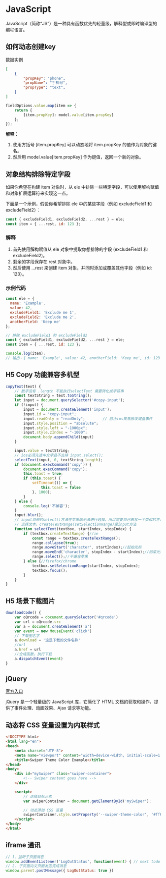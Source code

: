 # JavaScript

JavaScript（简称“JS”）是一种具有函数优先的轻量级，解释型或即时编译型的编程语言。

## 如何动态创建key

数据实例

```json
[
    {
        "propKey": "phone",
        "propName": "手机号",
        "propType": "text",
    }
]
```

```js
fieldOptions.value.map(item => {
    return {
        [item.propKey]: model.value[item.propKey]
    };
});
```

**解释：**
1. 使用方括号 [item.propKey] 可以动态地将 item.propKey 的值作为对象的键名。
2. 然后用 model.value[item.propKey] 作为键值，返回一个新的对象。

## 对象结构排除特定字段

如果你希望在构建 item 对象时，从 ele 中排除一些特定字段，可以使用解构赋值和对象扩展运算符来实现这一点。

下面是一个示例，假设你希望排除 ele 中的某些字段（例如 excludeField1 和 excludeField2）：

```js
const { excludeField1, excludeField2, ...rest } = ele;
const item = { ...rest, id: 123 };
```
### 解释

1. 首先使用解构赋值从 ele 对象中提取你想排除的字段 (excludeField1 和 excludeField2)。
2. 剩余的字段保存在 rest 对象中。
3. 然后使用 ...rest 来创建 item 对象，并同时添加或覆盖其他字段（例如 id: 123）。

### 示例代码

```js
const ele = {
  name: 'Example',
  value: 42,
  excludeField1: 'Exclude me 1',
  excludeField2: 'Exclude me 2',
  anotherField: 'Keep me'
};

// 排除 excludeField1 和 excludeField2
const { excludeField1, excludeField2, ...rest } = ele;
const item = { ...rest, id: 123 };

console.log(item);
// 输出：{ name: 'Example', value: 42, anotherField: 'Keep me', id: 123 }
```


## H5 Copy 功能兼容多机型

```javascript
copyText(text) {
    // 数字没有 .length 不能执行selectText 需要转化成字符串
    const textString = text.toString();
    let input = document.querySelector('#copy-input');
    if (!input) {
        input = document.createElement('input');
        input.id = "copy-input";
        input.readOnly = "readOnly";        // 防止ios聚焦触发键盘事件
        input.style.position = "absolute";
        input.style.left = "-1000px";
        input.style.zIndex = "-1000";
        document.body.appendChild(input)
    }

    input.value = textString;
    // ios必须先选中文字且不支持 input.select();
    selectText(input, 0, textString.length);
    if (document.execCommand('copy')) {
        document.execCommand('copy');
        this.toast = true;
        if (this.toast) {
            setTimeout(() => {
                this.toast = false
            }, 1000);
        }
    } else {
        console.log('不兼容');
    }
    input.blur();
    // input自带的select()方法在苹果端无法进行选择，所以需要自己去写一个类似的方法
    // 选择文本。createTextRange(setSelectionRange)是input方法
    function selectText(textbox, startIndex, stopIndex) {
        if (textbox.createTextRange) {//ie
            const range = textbox.createTextRange();
            range.collapse(true);
            range.moveStart('character', startIndex);//起始光标
            range.moveEnd('character', stopIndex - startIndex);//结束光标
            range.select();//不兼容苹果
        } else {//firefox/chrome
            textbox.setSelectionRange(startIndex, stopIndex);
            textbox.focus();
        }
    }
}
```

## H5 场景下载图片

```javascript
downloadCode() {
    var oQrcode = document.querySelector('#qrcode')
    var url = oQrcode.src
    var a = document.createElement('a')
    var event = new MouseEvent('click')
    // 下载图名字
    a.download = '这是下载的文件名称'
    //url
    a.href = url
    //合成函数，执行下载
    a.dispatchEvent(event)
}
```

## jQuery

[官方入口](https://jquery.com/)

jQuery 是一个轻量级的 JavaScript 库，它简化了 HTML 文档的获取和操作，提供了事件处理、动画效果、Ajax 请求等功能。

## 动态将 CSS 变量设置为内联样式

``` html
<!DOCTYPE html>
<html lang="en">
<head>
    <meta charset="UTF-8">
    <meta name="viewport" content="width=device-width, initial-scale=1.0">
    <title>Swiper Theme Color Example</title>
</head>
<body>
    <div id="mySwiper" class="swiper-container">
        <!-- Swiper content goes here -->
    </div>

    <script>
        // 选择目标元素
        var swiperContainer = document.getElementById('mySwiper');

        // 动态添加 CSS 变量
        swiperContainer.style.setProperty('--swiper-theme-color', '#ff0000'); // 红色
    </script>
</body>
</html>
```

## iframe 通讯

``` js
// 1、监听子页面消息
window.addEventListener('LogOutStatus', function(event) { // next todo })
// 2. 子页面向父页面发送完成消息
window.parent.postMessage({ LogOutStatus: true })
```